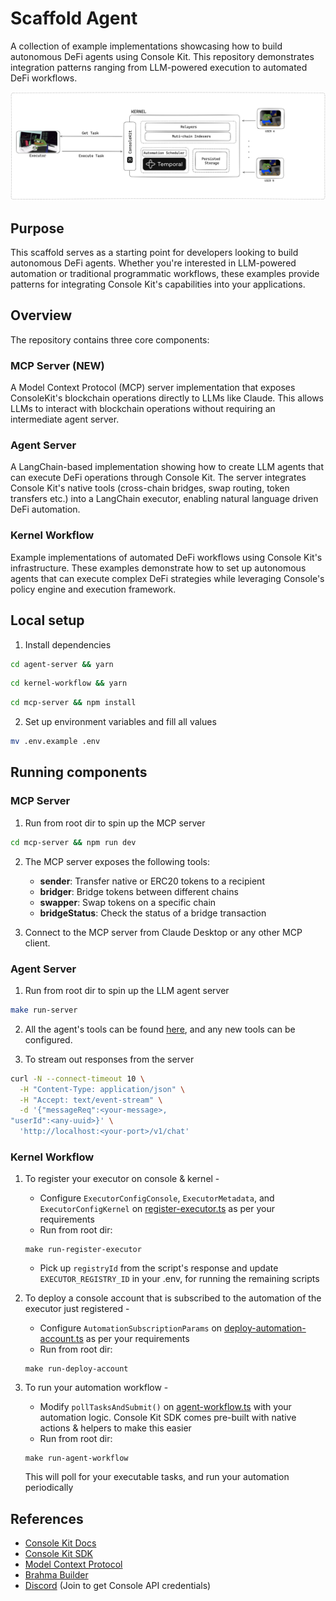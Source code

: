 # Scaffold Agent

A collection of example implementations showcasing how to build autonomous DeFi agents using Console Kit. This repository demonstrates integration patterns ranging from LLM-powered execution to automated DeFi workflows.

![kernel-setup](./images/overview.png)

## Purpose

This scaffold serves as a starting point for developers looking to build autonomous DeFi agents. Whether you're interested in LLM-powered automation or traditional programmatic workflows, these examples provide patterns for integrating Console Kit's capabilities into your applications.

## Overview

The repository contains three core components:

### MCP Server (NEW)

A Model Context Protocol (MCP) server implementation that exposes ConsoleKit's blockchain operations directly to LLMs like Claude. This allows LLMs to interact with blockchain operations without requiring an intermediate agent server.

### Agent Server

A LangChain-based implementation showing how to create LLM agents that can execute DeFi operations through Console Kit. The server integrates Console Kit's native tools (cross-chain bridges, swap routing, token transfers etc.) into a LangChain executor, enabling natural language driven DeFi automation.

### Kernel Workflow

Example implementations of automated DeFi workflows using Console Kit's infrastructure. These examples demonstrate how to set up autonomous agents that can execute complex DeFi strategies while leveraging Console's policy engine and execution framework.

## Local setup

1. Install dependencies

```bash
cd agent-server && yarn
```

```bash
cd kernel-workflow && yarn
```

```bash
cd mcp-server && npm install
```

2. Set up environment variables and fill all values

```bash
mv .env.example .env
```

## Running components

### MCP Server

1. Run from root dir to spin up the MCP server

```bash
cd mcp-server && npm run dev
```

2. The MCP server exposes the following tools:

   - **sender**: Transfer native or ERC20 tokens to a recipient
   - **bridger**: Bridge tokens between different chains
   - **swapper**: Swap tokens on a specific chain
   - **bridgeStatus**: Check the status of a bridge transaction

3. Connect to the MCP server from Claude Desktop or any other MCP client.

### Agent Server

1. Run from root dir to spin up the LLM agent server

```bash
make run-server
```

2. All the agent's tools can be found [here](agent-server/src/tools), and any new tools can be configured.

3. To stream out responses from the server

```bash
curl -N --connect-timeout 10 \
  -H "Content-Type: application/json" \
  -H "Accept: text/event-stream" \
  -d '{"messageReq":<your-message>,
"userId":<any-uuid>}' \
  'http://localhost:<your-port>/v1/chat'
```

### Kernel Workflow

1. To register your executor on console & kernel -

   - Configure `ExecutorConfigConsole`, `ExecutorMetadata`, and `ExecutorConfigKernel` on [register-executor.ts](./kernel-workflow/src/register-executor.ts) as per your requirements
   - Run from root dir:

   ```
   make run-register-executor
   ```

   - Pick up `registryId` from the script's response and update `EXECUTOR_REGISTRY_ID` in your .env, for running the remaining scripts

2. To deploy a console account that is subscribed to the automation of the executor just registered -
   - Configure `AutomationSubscriptionParams` on [deploy-automation-account.ts](kernel-workflow/src/deploy-automation-account.ts) as per your requirements
   - Run from root dir:
   ```
   make run-deploy-account
   ```
3. To run your automation workflow -
   - Modify `pollTasksAndSubmit()` on [agent-workflow.ts](kernel-workflow/src/agent-workflow.ts) with your automation logic. Console Kit SDK comes pre-built with native actions & helpers to make this easier
   - Run from root dir:
   ```
   make run-agent-workflow
   ```
   This will poll for your executable tasks, and run your automation periodically

## References

- [Console Kit Docs](https://github.com/Brahma-fi/console-kit/blob/ft-docs/docs/introduction.md)
- [Console Kit SDK](https://www.npmjs.com/package/brahma-console-kit)
- [Model Context Protocol](https://modelcontextprotocol.io/)
- [Brahma Builder](https://github.com/Brahma-fi/brahma-builder)
- [Discord](https://discord.com/invite/khXHEnvS6N) (Join to get Console API credentials)
